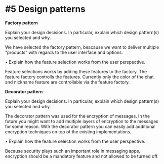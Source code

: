 # #5 Design patterns

**Factory pattern**

Explain your design decisions. In particular, explain which design pattern(s) you selected
and why.

We have selected the factory pattern, beacause we want to deliver multiple "products" with regards to the user interface and options.

• Explain how the feature selection works from the user perspective.

Feature selections works by adding these features to the factory. The feature factory controlls the features. Currently only the color of the chat and nickname feature are controllable via the feature factory.

**Decorator pattern**

Explain your design decisions. In particular, explain which design pattern(s) you selected
and why.

The decorator pattern was used for the encryption of messages. In the future you might want to add multiple layers of encryption to the messages for some reason. With the decorator pattern you can easily add additional encryption techniques on top of the existing implementations.

• Explain how the feature selection works from the user perspective.

Because security plays such an important role in messaging apps, encryption should be a mandatory feature and not allowed to be turned off.
